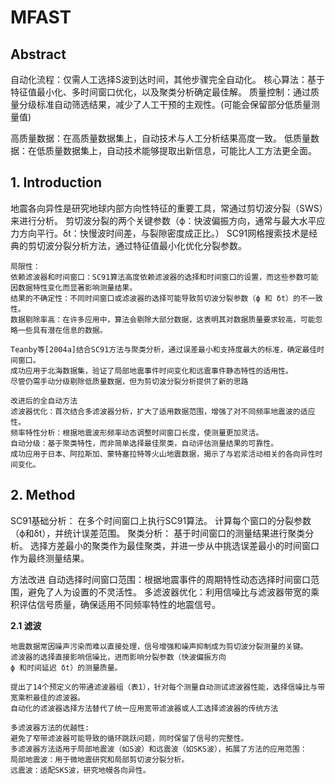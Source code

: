 # MFAST

## Abstract
自动化流程：仅需人工选择S波到达时间，其他步骤完全自动化。
核心算法：基于特征值最小化、多时间窗口优化，以及聚类分析确定最佳解。
质量控制：通过质量分级标准自动筛选结果，减少了人工干预的主观性。(可能会保留部分低质量测量值)

高质量数据：在高质量数据集上，自动技术与人工分析结果高度一致。
低质量数据：在低质量数据集上，自动技术能够提取出新信息，可能比人工方法更全面。

## 1. Introduction

地震各向异性是研究地球内部方向性特征的重要工具，常通过剪切波分裂（SWS）来进行分析。
剪切波分裂的两个关键参数（ϕ：快波偏振方向，通常与最大水平应力方向平行。δt：快慢波时间差，与裂隙密度成正比。）
SC91网格搜索技术是经典的剪切波分裂分析方法，通过特征值最小化优化分裂参数。

```
局限性：
依赖滤波器和时间窗口：SC91算法高度依赖滤波器的选择和时间窗口的设置，而这些参数可能因数据特性变化而显著影响测量结果。
结果的不确定性：不同时间窗口或滤波器的选择可能导致剪切波分裂参数（ϕ 和 δt）的不一致性。
数据剔除率高：在许多应用中，算法会剔除大部分数据，这表明其对数据质量要求较高，可能忽略一些具有潜在信息的数据。

Teanby等[2004a]结合SC91方法与聚类分析，通过误差最小和支持度最大的标准，确定最佳时间窗口。
成功应用于北海数据集，验证了局部地震事件时间变化和远震事件静态特性的适用性。
尽管仍需手动分级剔除低质量数据，但为剪切波分裂分析提供了新的思路

改进后的全自动方法
滤波器优化：首次结合多滤波器分析，扩大了适用数据范围，增强了对不同频率地震波的适应性。
频率特性分析：根据地震波形频率动态调整时间窗口长度，使测量更加灵活。
自动分级：基于聚类特性，而非简单选择最佳聚类，自动评估测量结果的可靠性。
成功应用于日本、阿拉斯加、蒙特塞拉特等火山地震数据，揭示了与岩浆活动相关的各向异性时间变化。
```
## 2. Method 

SC91基础分析：
在多个时间窗口上执行SC91算法。
计算每个窗口的分裂参数（ϕ和δt），并统计误差范围。
聚类分析：
基于时间窗口的测量结果进行聚类分析。
选择方差最小的聚类作为最佳聚类，并进一步从中挑选误差最小的时间窗口作为最终测量结果。

方法改进
自动选择时间窗口范围：根据地震事件的周期特性动态选择时间窗口范围，避免了人为设置的不灵活性。
多滤波器优化：利用信噪比与滤波器带宽的乘积评估信号质量，确保适用不同频率特性的地震信号。

**2.1 滤波**
```
地震数据常因噪声污染而难以直接处理，信号增强和噪声抑制成为剪切波分裂测量的关键。
滤波器的选择直接影响信噪比，进而影响分裂参数（快波偏振方向 
ϕ 和时间延迟 δt）的测量质量。

提出了14个预定义的带通滤波器组（表1），针对每个测量自动测试滤波器性能，选择信噪比与带宽乘积最佳的滤波器。
自动化的滤波器选择方法替代了统一应用宽带滤波器或人工选择滤波器的传统方法

多滤波器方法的优越性:
避免了窄带滤波器可能导致的循环跳跃问题，同时保留了信号的完整性。
多滤波器方法适用于局部地震波（如S波）和远震波（如SKS波），拓展了方法的应用范围：
局部地震波：用于微地震研究和局部剪切波分裂分析。
远震波：适配SKS波，研究地幔各向异性。
```










